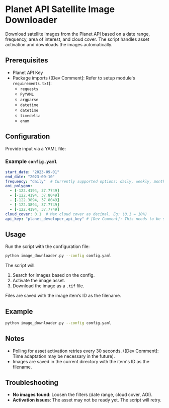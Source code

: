 
# Planet API Satellite Image Downloader

Download satellite images from the Planet API based on a date range, frequency, area of interest, and cloud cover. The script handles asset activation and downloads the images automatically.

## Prerequisites
- Planet API Key
- Package imports ([Dev Comment]: Refer to setup module's `requirements.txt`):
    - `requests`
    - `PyYAML`
    - `argparse`
    - `datetime`
    - `datetime`
    - `timedelta`
    - `enum`

## Configuration

Provide input via a YAML file:

### Example `config.yaml`
```yaml
start_date: "2023-09-01"
end_date: "2023-09-10"
frequency: "daily"  # Currently supported options: daily, weekly, monthly
aoi_polygon:
  - [-122.4194, 37.7749]
  - [-122.4194, 37.8049]
  - [-122.3894, 37.8049]
  - [-122.3894, 37.7749]
  - [-122.4194, 37.7749]
cloud_cover: 0.1  # Max cloud cover as decimal. Eg: (0.1 = 10%)
api_key: "planet_developer_api_key" # [Dev Comment]: This needs to be stored as an environment variable in the Docker container (Security reasons)
```

## Usage

Run the script with the configuration file:
```bash
python image_downloader.py --config config.yaml
```

The script will:
1. Search for images based on the config.
2. Activate the image asset.
3. Download the image as a `.tif` file.

Files are saved with the image item’s ID as the filename.

## Example

```bash
python image_downloader.py --config config.yaml
```

## Notes

- Polling for asset activation retries every 30 seconds. ([Dev Comment]: Time adaptation may be necessary in the future).
- Images are saved in the current directory with the item's ID as the filename.

## Troubleshooting

- **No images found**: Loosen the filters (date range, cloud cover, AOI).
- **Activation issues**: The asset may not be ready yet. The script will retry.
